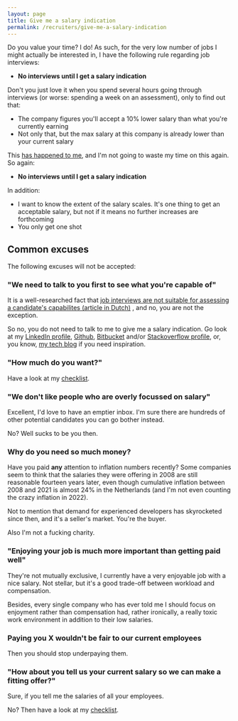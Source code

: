 ```yaml
---
layout: page 
title: Give me a salary indication 
permalink: /recruiters/give-me-a-salary-indication
---
```


Do you value your time? I do! As such, for the very low number of jobs I might actually be
interested in, I have the following rule regarding job interviews:

* **No interviews until I get a salary indication**

Don't you just love it when you spend several hours going through interviews (or worse: spending a
week on an assessment), only to find out that:

* The company figures you'll accept a 10% lower salary than what you're currently earning
* Not only that, but the max salary at this company is already lower than your current salary

This [has happened to me](/2019/03/12/tales-from-the-interview.html#the-hurried-startup), and I'm
not going to waste my time on this again. So again:

* **No interviews until I get a salary indication**

In addition: 
* I want to know the extent of the salary scales. It's one thing to get an acceptable
  salary, but not if it means no further increases are forthcoming
* You only get one shot

## Common excuses

The following excuses will not be accepted:

### "We need to talk to you first to see what you're capable of"

It is a well-researched fact
that [job interviews are not suitable for assessing a candidate's capabilites (article in Dutch)](https://decorrespondent.nl/8700/de-slechtste-manier-om-een-goede-werknemer-te-vinden-een-sollicitatiegesprek/346155704400-8e4f5571)
, and no, you are not the exception.

So no, you do not need to talk to me to give me a salary indication. Go look at
my [LinkedIn profile](https://www.linkedin.com/in/jeroen-steenbeeke-1b13676/),
[Github](https://github.com/jsteenbeeke), [Bitbucket](https://bitbucket.org/jsteenbeeke/)
and/or [Stackoverflow profile](https://stackoverflow.com/users/8819761/jeroen-steenbeeke), or, you know, [my tech blog](/) if you
need inspiration.

### "How much do you want?"

Have a look at my [checklist](/recruiters/checklist).

### "We don't like people who are overly focussed on salary"

Excellent, I'd love to have an emptier inbox. I'm sure there are hundreds of other potential candidates
you can go bother instead.

No? Well sucks to be you then.

### Why do you need so much money?

Have you paid **any** attention to inflation numbers recently? Some companies seem to think that the salaries they were
offering in 2008 are still reasonable fourteen years later, even though cumulative inflation between 2008 and 2021 is
almost 24% in the Netherlands (and I'm not even counting the crazy inflation in 2022).

Not to mention that demand for experienced developers has skyrocketed since then, and it's a seller's market. You're the buyer.

Also I'm not a fucking charity.

### "Enjoying your job is much more important than getting paid well"

They're not mutually exclusive, I currently have a very enjoyable job with a nice salary. Not stellar,
 but it's a good trade-off between workload and compensation.

Besides, every single company who has ever told me I should focus on enjoyment rather than compensation
had, rather ironically, a really toxic work environment in addition to their low salaries.

### Paying you X wouldn't be fair to our current employees

Then you should stop underpaying them. 

### "How about you tell us your current salary so we can make a fitting offer?"

Sure, if you tell me the salaries of all your employees.

No? Then have a look at my [checklist](/recruiters/checklist).

